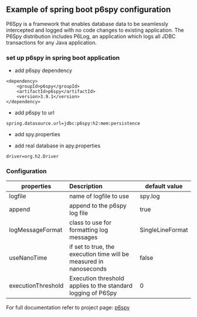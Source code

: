 ## Example of spring boot p6spy configuration


P6Spy is a framework that enables database data to be seamlessly intercepted and logged with no code changes to existing application. The P6Spy distribution includes P6Log, an application which logs all JDBC transactions for any Java application.

### set up p6spy in spring boot application
- add p6spy dependency
```
<dependency>
    <groupId>p6spy</groupId>
    <artifactId>p6spy</artifactId>
    <version>3.9.1</version>
</dependency> 
```
- add p6spy to url
```
spring.datasource.url=jdbc:p6spy:h2:mem:persistence
```
- add spy.properties

- add real database in apy.properties 
```
driver=org.h2.Driver
```

### Configuration

| properties   |  Description | default value |
|--------------|:-----------------------|----------------|
| logfile | name of logfile to use | spy.log |
| append | append to the p6spy log file | true |
| logMessageFormat | class to use for formatting log messages | SingleLineFormat |
| useNanoTime | if set to true, the execution time will be measured in nanoseconds | false |
| executionThreshold | Execution threshold applies to the standard logging of P6Spy | 0 |
   

For full documentation refer to project page: [p6spy](https://github.com/p6spy/p6spy)